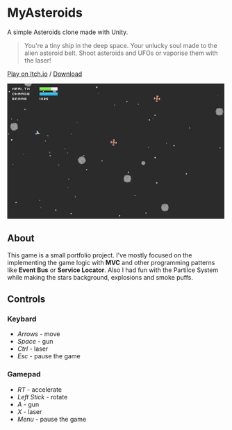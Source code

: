 # MyAsteroids

A simple Asteroids clone made with Unity. 

> You're a tiny ship in the deep space. Your unlucky soul made to the alien asteroid belt. Shoot asteroids and UFOs or vaporise them with the laser!  

[Play on Itch.io](https://lpenguin.itch.io/myasteroids?secret=3xc08glD0C5769yrDHAIqKosV8) / [Download](https://github.com/lpenguin/MyAsteroids/releases/tag/v0.0.1)  
<div>
    <img src="/page/video.webp?raw=true" width="500px"> </img> 
</div>

## About
This game is a small portfolio project. I've mostly focused on the implementing the game logic with **MVC** and other programming patterns like **Event Bus** or **Service Locator**. Also I had fun with the Partilce System while making the stars background, explosions and smoke puffs.

## Controls
### Keybard
* *Arrows* - move
* *Space* - gun
* *Ctrl* - laser
* *Esc* - pause the game
### Gamepad
* *RT* - accelerate
* *Left Stick* - rotate
* *A* - gun
* *X* - laser
* *Menu* - pause the game


